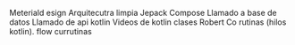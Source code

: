 Meteriald esign
Arquitecutra limpia
Jepack Compose
Llamado a base de datos
Llamado de api kotlin
Videos de kotlin clases Robert
Co rutinas (hilos kotlin).
flow currutinas
